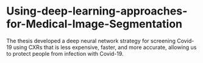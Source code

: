 # Using-deep-learning-approaches-for-Medical-Image-Segmentation
The thesis developed a deep neural network strategy for screening Covid-19 using CXRs that is less expensive, faster, and more accurate, allowing us to protect people from infection with Covid-19. 
